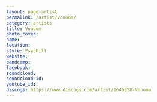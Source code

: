 ```yaml
---
layout: page-artist
permalink: /artist/vonoom/
category: artists
title: Vonoom
photo_cover: 
name: 
location: 
style: Psychill
website: 
bandcamp: 
facebook: 
soundcloud: 
soundcloud-id: 
youtube_id: 
discogs: https://www.discogs.com/artist/1646258-Vonoom
---
```

